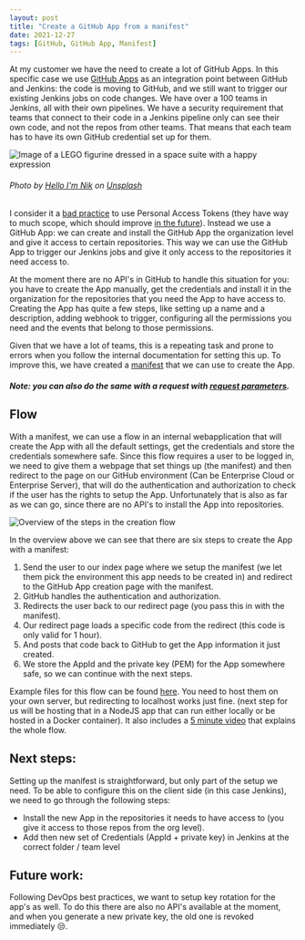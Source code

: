 ```yaml
---
layout: post
title: "Create a GitHub App from a manifest"
date: 2021-12-27
tags: [GitHub, GitHub App, Manifest]
---
```


At my customer we have the need to create a lot of GitHub Apps. In this specific case we use [GitHub Apps](https://docs.github.com/en/developers/apps/building-github-apps/creating-a-github-app) as an integration point between GitHub and Jenkins: the code is moving to GitHub, and we still want to trigger our existing Jenkins jobs on code changes. We have over a 100 teams in Jenkins, all with their own pipelines. We have a security requirement that teams that connect to their code in a Jenkins pipeline only can see their own code, and not the repos from other teams. That means that each team has to have its own GitHub credential set up for them.

![Image of a LEGO figurine dressed in a space suite with a happy expression](/images/20211227/hello-i-m-nik-kLq9cLl5vbs-unsplash.jpg)
###### Photo by <a href="https://unsplash.com/@helloimnik?utm_source=unsplash&utm_medium=referral&utm_content=creditCopyText">Hello I'm Nik</a> on <a href="https://unsplash.com/collections/3589562/robot-like-figures?utm_source=unsplash&utm_medium=referral&utm_content=creditCopyText">Unsplash</a>
  

I consider it a [bad practice](/blog/2022/01/03/GitHub-Tokens) to use Personal Access Tokens (they have way to much scope, which should improve [in the future](https://github.com/github/roadmap/issues/184)). Instead we use a GitHub App: we can create and install the GitHub App the organization level and give it access to certain repositories. This way we can use the GitHub App to trigger our Jenkins jobs and give it only access to the repositories it need access to.

At the moment there are no API's in GitHub to handle this situation for you: you have to create the App manually, get the credentials and install it in the organization for the repositories that you need the App to have access to. Creating the App has quite a few steps, like setting up a name and a description, adding webhook to trigger, configuring all the permissions you need and the events that belong to those permissions.

Given that we have a lot of teams, this is a repeating task and prone to errors when you follow the internal documentation for setting this up. To improve this, we have created a [manifest](https://docs.github.com/en/developers/apps/building-github-apps/creating-a-github-app-from-a-manifest) that we can use to create the App. 
##### Note: you can also do the same with a request with [request parameters](https://docs.github.com/en/developers/apps/building-github-apps/creating-a-github-app-using-url-parameters).

## Flow
With a manifest, we can use a flow in an internal webapplication that will create the App with all the default settings, get the credentials and store the credentials somewhere safe. Since this flow requires a user to be logged in, we need to give them a webpage that set things up (the manifest) and then redirect to the page on our GitHub environment (Can be Enterprise Cloud or Enterprise Server), that will do the authentication and authorization to check if the user has the rights to setup the App. Unfortunately that is also as far as we can go, since there are no API's to install the App into repositories.

![Overview of the steps in the creation flow](/images/20211227/20211227_Flow.png)  

In the overview above we can see that there are six steps to create the App with a manifest:
1. Send the user to our index page where we setup the manifest (we let them pick the environment this app needs to be created in) and redirect to the GitHub App creation page with the manifest.
1. GitHub handles the authentication and authorization.
1. Redirects the user back to our redirect page (you pass this in with the manifest).
1. Our redirect page loads a specific code from the redirect (this code is only valid for 1 hour).
1. And posts that code back to GitHub to get the App information it just created.
1. We store the AppId and the private key (PEM) for the App somewhere safe, so we can continue with the next steps.

Example files for this flow can be found [here](https://github.com/rajbos/create-github-app-from-manifest). You need to host them on your own server, but redirecting to localhost works just fine. (next step for us will be hosting that in a NodeJS app that can run either locally or be hosted in a Docker container). It also includes a [5 minute video](https://www.youtube.com/watch?v=PAR22TjG6Wg) that explains the whole flow.

## Next steps:
Setting up the manifest is straightforward, but only part of the setup we need. To be able to configure this on the client side (in this case Jenkins), we need to go through the following steps:

* Install the new App in the repositories it needs to have access to (you give it access to those repos from the org level).
* Add then new set of Credentials (AppId + private key) in Jenkins at the correct folder / team level

## Future work:
Following DevOps best practices, we want to setup key rotation for the app's as well. To do this there are also no API's available at the moment, and when you generate a new private key, the old one is revoked immediately 😒.